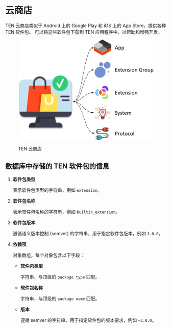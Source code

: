 # 云商店

TEN 云商店类似于 Android 上的 Google Play 和 iOS 上的 App Store，提供各种 TEN 软件包。 可以将这些软件包下载到 TEN 应用程序中，以帮助和增强开发。

<figure><img src="../assets/png/ten_cloud_store.png" alt=""><figcaption><p>TEN 云商店</p></figcaption></figure>

## 数据库中存储的 TEN 软件包的信息

1.  **软件包类型**

    表示软件包类型的字符串，例如 `extension`。

2.  **软件包名称**

    表示软件包名称的字符串，例如 `builtin_extension`。

3.  **软件包版本**

    遵循语义版本控制 (semver) 的字符串，用于指定软件包版本，例如 `3.0.0`。

4.  **依赖项**

    对象数组，每个对象包含以下字段：

    *   **软件包类型**

        字符串，与顶级的 `package type` 匹配。

    *   **软件包名称**

        字符串，与顶级的 `package name` 匹配。

    *   **版本**

        遵循 semver 的字符串，用于指定软件包的版本要求，例如 `~3.0.0`。
